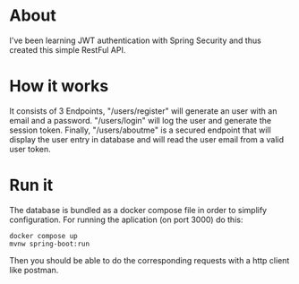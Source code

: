 # About
I've been learning JWT authentication with Spring Security and thus created this simple RestFul API.

# How it works
It consists of 3 Endpoints, "/users/register" will generate an user with an email and a password. "/users/login" will log the user and generate the session token. Finally, "/users/aboutme" is a secured endpoint that will display the user entry in database and will read the user email from a valid user token.

# Run it
The database is bundled as a docker compose file in order to simplify configuration.
For running the aplication (on port 3000) do this:

```
docker compose up
mvnw spring-boot:run
```

Then you should be able to do the corresponding requests with a http client like postman.
